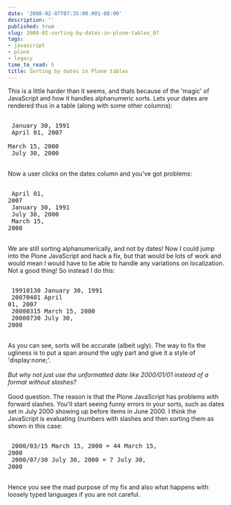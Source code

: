```yaml
---
date: '2008-02-07T07:35:00.001-08:00'
description: ''
published: true
slug: 2008-02-sorting-by-dates-in-plone-tables_07
tags:
- javascript
- plone
- legacy
time_to_read: 5
title: Sorting by dates in Plone tables
---
```


This is a little harder than it seems, and thats because of the 'magic' of JavaScript and how it handles alphanumeric sorts.    Lets your dates are rendered thus in a table (along with some other columns):<br /><pre><br />  January 30, 1991<br />  April 01, 2007<br />  March 15, 2000<br />  July 30, 2000<br /></pre><br />Now a user clicks on the dates column and you've got problems:<br /><pre><br />  April 01, 2007<br />  January 30, 1991<br />  July 30, 2000<br />  March 15, 2000<br /></pre><br />We are still sorting alphanumerically, and not by dates!  Now I could jump into the Plone JavaScript and hack a fix, but that would be lots of work and would mean I would have to be able to handle any variations on localization.  Not a good thing!  So instead I do this:<br /><pre><br />  19910130 January 30, 1991<br />  20070401 April 01, 2007<br />  20000315 March 15, 2000<br />  20000730 July 30, 2000<br /></pre><br />As you can see, sorts will be accurate (albeit ugly).  The way to fix the ugliness is to put a span around the ugly part and give it a style of 'display:none;'.<br /><br /><span style="font-style: italic;">But why not just use the unformatted date like 2000/01/01 instead of a format without slashes?</span><br /><br />Good question.  The reason is that the Plone JavaScript has problems with forward slashes.  You'll start seeing funny errors in your sorts, such as dates set in July 2000 showing up before items in June 2000.  I think the JavaScript is evaluating (numbers with slashes and then sorting them as shown in this case:<br /><pre><br />  2000/03/15 March 15, 2000 = 44 March 15, 2000<br />  2000/07/30 July 30, 2000  = 7 July 30, 2000<br /></pre><br />Hence you see the mad purpose of my fix and also what happens with loosely typed languages if you are not careful.
